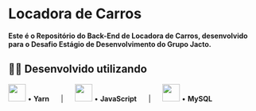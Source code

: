 # Locadora de Carros

**Este é o Repositório do Back-End de Locadora de Carros, desenvolvido para o Desafio Estágio de Desenvolvimento do Grupo Jacto.**


## 👨‍💻 Desenvolvido utilizando
<img src="https://cdn.jsdelivr.net/gh/devicons/devicon/icons/yarn/yarn-original.svg" height="35px">  •  **Yarn** &nbsp;&nbsp;&nbsp;&nbsp; | &nbsp;&nbsp;&nbsp;&nbsp;
<img src="https://cdn.jsdelivr.net/gh/devicons/devicon/icons/javascript/javascript-original.svg" height="35px">  •  **JavaScript** &nbsp;&nbsp;&nbsp;&nbsp; |
&nbsp;&nbsp;&nbsp;&nbsp; <img src="https://cdn.jsdelivr.net/gh/devicons/devicon/icons/mysql/mysql-original-wordmark.svg" height="35px">  •  **MySQL** &nbsp;&nbsp;&nbsp;&nbsp; 
